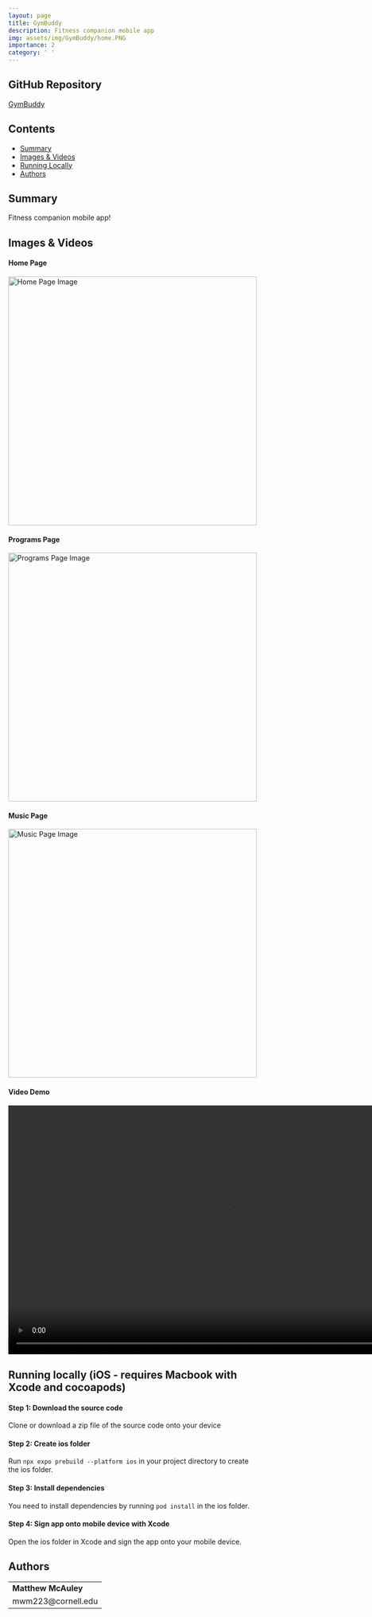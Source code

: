 ```yaml
---
layout: page
title: GymBuddy
description: Fitness companion mobile app
img: assets/img/GymBuddy/home.PNG
importance: 2
category: ' '
---
```


## GitHub Repository
[GymBuddy](https://github.com/Matt-McAuley/GymBuddy)

<div class="small-space"></div>

## Contents

- [Summary](#summary)
- [Images & Videos](#images--videos)
- [Running Locally](#running-locally-ios---requires-macbook-with-xcode-and-cocoapods)
- [Authors](#authors)

<div class="small-space"></div>

## Summary
Fitness companion mobile app!

<div class="small-space"></div>

## Images & Videos

<div class="small-space"></div>

#### Home Page
<img src="https://matt-mcauley.github.io/assets/img/GymBuddy/home.PNG" alt="Home Page Image" style="height: 500px">

<div class="small-space"></div>

#### Programs Page
<img src="https://matt-mcauley.github.io/assets/img/GymBuddy/programs.PNG" alt="Programs Page Image" style="height: 500px">

<div class="small-space"></div>

#### Music Page
<img src="https://matt-mcauley.github.io/assets/img/GymBuddy/music.PNG" alt="Music Page Image" style="height: 500px">

<div class="small-space"></div>

#### Video Demo

<div style="text-align: left;">
  <video width="889" height="500" controls>
    <source src="https://matt-mcauley.github.io/assets/img/GymBuddy/video.mp4" type="video/mp4">
    Your browser does not support the video tag.
  </video>
</div>

<div class="small-space"></div>

## Running locally (iOS - requires Macbook with Xcode and cocoapods)

<div class="small-space"></div>

#### Step 1: Download the source code
Clone or download a zip file of the source code onto your device

<div class="small-space"></div>

#### Step 2: Create ios folder

Run `npx expo prebuild --platform ios` in your project directory to create the ios folder.

<div class="small-space"></div>

#### Step 3: Install dependencies
You need to install dependencies by running `pod install` in the ios folder.

<div class="small-space"></div>

#### Step 4: Sign app onto mobile device with Xcode
Open the ios folder in Xcode and sign the app onto your mobile device.

<div class="small-space"></div>

## Authors

<table style="border-collapse: collapse; border:none;">
  <tr  style="border:none;">
    <td style="border:none;"><strong>Matthew McAuley</strong></td>
  </tr>
  <tr style="border:none;">
    <td style="border:none;">mwm223@cornell.edu</td>
  </tr>
</table>